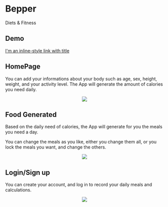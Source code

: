 # Bepper
Diets &amp; Fitness

## Demo
[I'm an inline-style link with title](https://dead-jade-grasshopper-tutu.cyclic.app "Bepper")

## HomePage
You can add your informations about your body such as age, sex, height, weight, and your activity level. The App will generate the amount of calories you need daily.
<p align="center">
  <img src="https://i.ibb.co/PCnKpNZ/image-2023-02-11-121812712.png" />
</p>

## Food Generated
<p> Based on the daily need of calories, the App will generate for you the meals you need a day.</p>
<p> You can change the meals as you like, either you change them all, or you lock the meals you want, and change the others.</p>
<p align="center">
  <img src="https://i.ibb.co/nPSLNhk/image-2023-02-11-122625360.png" />
</p>

## Login/Sign up
<p>You can create your account, and log in to record your daily meals and calculations.</p>
<p align="center">
  <img src="https://i.ibb.co/QFfQ33t/image-2023-02-11-123406345.png" />
</p>
